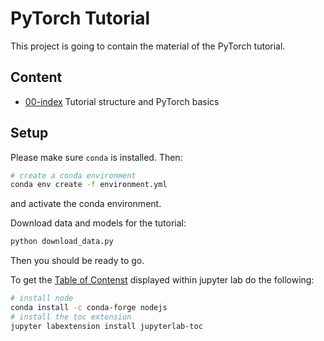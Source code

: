 PyTorch Tutorial
================

This project is going to contain the material of the PyTorch tutorial.

Content
-------
- [00-index](notebooks/00_index.ipynb) Tutorial structure and PyTorch basics


Setup
-----

Please make sure `conda` is installed.
Then:
```bash
# create a conda environment
conda env create -f environment.yml
```
and activate the conda environment.

Download data and models for the tutorial:
```bash
python download_data.py
```
Then you should be ready to go.


To get the [Table of Contenst](https://github.com/ian-r-rose/jupyterlab-toc)
displayed within jupyter lab do the following:
```bash
# install node
conda install -c conda-forge nodejs
# install the toc extension
jupyter labextension install jupyterlab-toc
```
